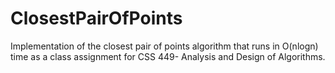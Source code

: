 # ClosestPairOfPoints
Implementation of the closest pair of points algorithm that runs in O(nlogn) time as a class assignment for CSS 449- Analysis and Design of Algorithms. 
